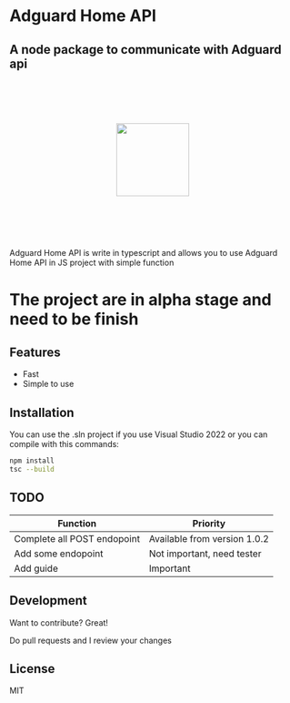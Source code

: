 # Adguard Home API
## A node package to communicate with Adguard api

<h1>&nbsp;</h1>
<div align="center">
<img src="https://upload.wikimedia.org/wikipedia/commons/thumb/4/4c/AdGuard.svg/2048px-AdGuard.svg.png" width="128">
</div>
<h1>&nbsp;</h1>
Adguard Home API is write in typescript and allows you to use Adguard Home API in JS project with simple function

# The project are in alpha stage and need to be finish

## Features

- Fast
- Simple to use
## Installation

You can use the .sln project if you use Visual Studio 2022 or you can compile with this commands:

```sh
npm install
tsc --build
```

## TODO


| Function | Priority |
| ------ | ------ |
| Complete all POST endopoint | Available from version 1.0.2 |
| Add some endopoint | Not important, need tester |
| Add guide | Important |

## Development

Want to contribute? Great!

Do pull requests and I review your changes


## License

MIT


